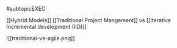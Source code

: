 #subtopicEXEC

[[Hybrid Models]]
[[Traditional Project Mangement]] vs [[Iterative Incremental development (IID)]]

![[traditional-vs-agile.png]]